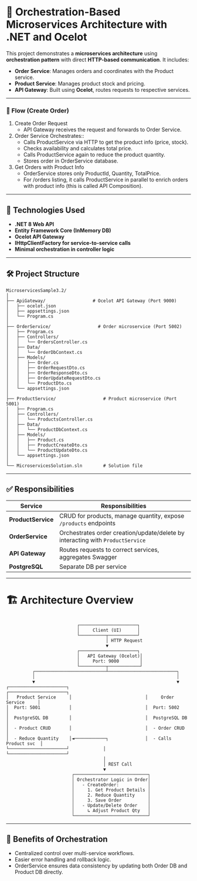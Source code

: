 # 🧩 Orchestration-Based Microservices Architecture with .NET and Ocelot

This project demonstrates a **microservices architecture** using **orchestration pattern** with direct **HTTP-based communication**. It includes:

- **Order Service**: Manages orders and coordinates with the Product service.
- **Product Service**: Manages product stock and pricing.
- **API Gateway**: Built using **Ocelot**, routes requests to respective services.

---

### 🔁 Flow (Create Order)

1. Create Order Request
   - API Gateway receives the request and forwards to Order Service.
2. Order Service Orchestrates::
   - Calls ProductService via HTTP to get the product info (price, stock).
   - Checks availability and calculates total price.
   - Calls ProductService again to reduce the product quantity.
   - Stores order in OrderService database.
3. Get Orders with Product Info
   - OrderService stores only ProductId, Quantity, TotalPrice.
   - For /orders listing, it calls ProductService in parallel to enrich orders with product info (this is called API Composition).

---

## 🔧 Technologies Used

- **.NET 8 Web API**
- **Entity Framework Core (InMemory DB)**
- **Ocelot API Gateway**
- **IHttpClientFactory for service-to-service calls**
- **Minimal orchestration in controller logic**

---

## 🛠️ Project Structure
```
MicroservicesSample3.2/
│
├── ApiGateway/                  # Ocelot API Gateway (Port 9000)
│   ├── ocelot.json
│   ├── appsettings.json
│   └── Program.cs
│
├── OrderService/                  # Order microservice (Port 5002)
│   ├── Program.cs
│   ├── Controllers/
│   │   └── OrdersController.cs
│   ├── Data/
│   │   └── OrderDbContext.cs
│   ├── Models/
│   │   ├── Order.cs
│   │   ├── OrderRequestDto.cs
│   │   ├── OrderResponseDto.cs
│   │   ├── OrderUpdateRequestDto.cs
│   │   └── ProductDto.cs
│   └── appsettings.json
│
├── ProductService/                  # Product microservice (Port 5001)
│   ├── Program.cs
│   ├── Controllers/
│   │   └── ProductsController.cs
│   ├── Data/
│   │   └── ProductDbContext.cs
│   ├── Models/
│   │   ├── Product.cs
│   │   ├── ProductCreateDto.cs
│   │   └── ProductUpdateDto.cs
│   └── appsettings.json
│
└── MicroservicesSolution.sln        # Solution file
```
--- 

## ✅ Responsibilities
| Service            | Responsibilities                                                               |
| ------------------ | ------------------------------------------------------------------------------ |
| **ProductService** | CRUD for products, manage quantity, expose `/products` endpoints               |
| **OrderService**   | Orchestrates order creation/update/delete by interacting with `ProductService` |
| **API Gateway**    | Routes requests to correct services, aggregates Swagger                        |
| **PostgreSQL**     | Separate DB per service                                                        |

---

# 🏗️ Architecture Overview
```

                           ┌──────────────────────┐
                           │     Client (UI)      │
                           └──────────┬───────────┘
                                      │ HTTP Request
                                      ▼
                           ┌──────────────────────┐
                           │   API Gateway (Ocelot)│
                           │     Port: 9000        │
                           └──────────┬────────────┘
          ┌───────────────────────────┴──────────────────────────┐
          │                                                      │
          ▼                                                      ▼
┌──────────────────────┐                            ┌──────────────────────┐
│   Product Service     │                            │     Order Service     │
│  Port: 5001           │                            │  Port: 5002           │
│  PostgreSQL DB        │                            │  PostgreSQL DB        │
│  - Product CRUD       │                            │  - Order CRUD         │
│  - Reduce Quantity    │◄────────────┐              │  - Calls Product svc  │
└──────────────────────┘             │              └──────────────────────┘
                                     │
                                     │ REST Call
                                     ▼
                         ┌────────────────────────────┐
                         │ Orchestrator Logic in Order│
                         │   - CreateOrder:           │
                         │     1. Get Product Details │
                         │     2. Reduce Quantity     │
                         │     3. Save Order          │
                         │   - Update/Delete Order    │
                         │     ↳ Adjust Product Qty   │
                         └────────────────────────────┘

```

---

## 🔄 Benefits of Orchestration
- Centralized control over multi-service workflows.
- Easier error handling and rollback logic.
- OrderService ensures data consistency by updating both Order DB and Product DB directly.
